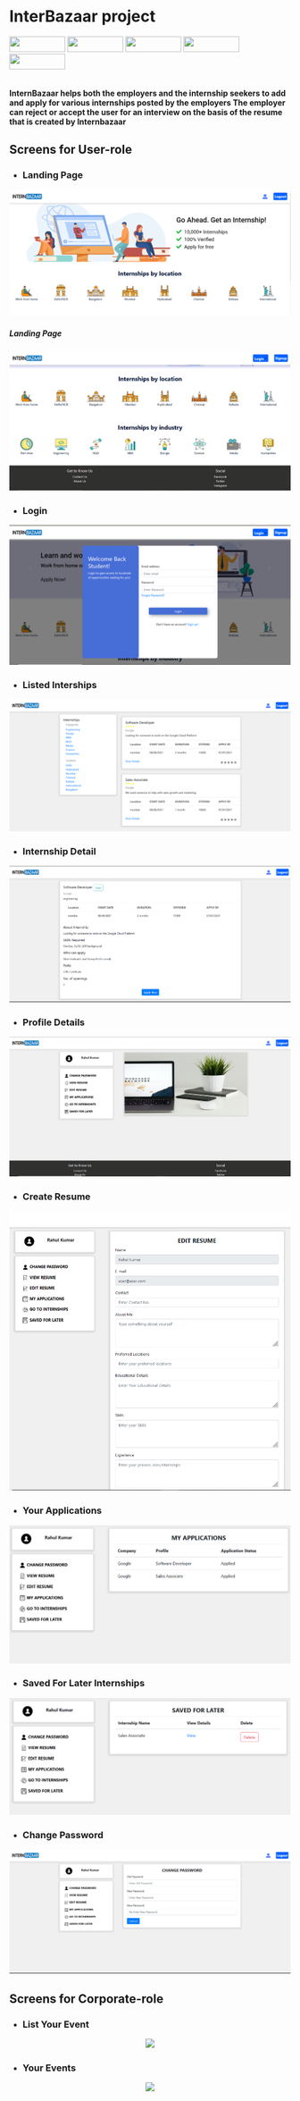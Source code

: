 
# InterBazaar project

<p float="left">
  <img src="https://img.shields.io/badge/React-20232A?style=for-the-badge&logo=react&logoColor=61DAFB" height="28" width="100" />
  <img src="https://img.shields.io/badge/Node.js-43853D?style=for-the-badge&logo=node.js&logoColor=white" height="28" width="100" />
  <img src="https://img.shields.io/badge/Express.js-000000?style=for-the-badge&logo=express&logoColor=white" height="28" width="100" />
  <img src="https://img.shields.io/badge/MongoDB-4EA94B?style=for-the-badge&logo=mongodb&logoColor=white" height="28" width="100" />
  <img src="https://img.shields.io/badge/JavaScript-F7DF1E?style=for-the-badge&logo=javascript&logoColor=black" height="28" width="100" />
</p>

<br/>

<b>
InternBazaar helps both the employers and the internship seekers to
add and apply for various internships posted by the employers
The employer can reject or accept the user for an interview on the
basis of the resume that is created by Internbazaar
</b>


## Screens for User-role

* ### Landing Page ### 
<p align="center">
  <img src="Project_Images_Interbazaar/home.PNG">
  <h5>Landing Page</h5>
  <img src="Project_Images_Interbazaar/home2.PNG">
</p>

* ### Login ###
<p align="center">
  <img src="Project_Images_Interbazaar/login.PNG">
</p>

* ### Listed Interships ###
<p align="center">
  <img src="Project_Images_Interbazaar/searchInternship.PNG">
</p>

* ### Internship Detail ###
<p align="center">
  <img src="Project_Images_Interbazaar/intershipdetail.PNG">
</p>

* ### Profile Details ###
<p align="center">
<img src="Project_Images_Interbazaar/UserProfile.PNG">
</p>

* ### Create Resume ###
<p align="center">
  <img src="Project_Images_Interbazaar/editresume.PNG">
</p>

* ### Your Applications ###
<p align="center">
  <img src="Project_Images_Interbazaar/myapplication.PNG">
</p>


* ### Saved For Later Internships ###
<p align="center">
  <img src="Project_Images_Interbazaar/savedInternship.PNG">
</p>

* ### Change Password ###
<p align="center">
  <img src="Project_Images_Interbazaar/changepass.PNG">
</p>



## Screens for Corporate-role

* ### List Your Event ### 
<p align="center">
  <img src="Project_Images/listevent.PNG">
</p>

* ### Your Events ###
<p align="center">
  <img src="Project_Images/yourevent.PNG">
</p>

